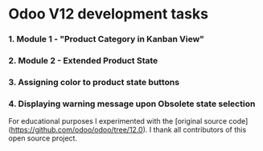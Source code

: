 # Odoo V12 development tasks

### 1. Module 1 - "Product Category in Kanban View"

### 2. Module 2 - Extended Product State

### 3. Assigning color to product state buttons

### 4. Displaying warning message upon Obsolete state selection
   
   
For educational purposes I experimented with the [original source code] (https://github.com/odoo/odoo/tree/12.0). I thank 
all contributors of this open source project.